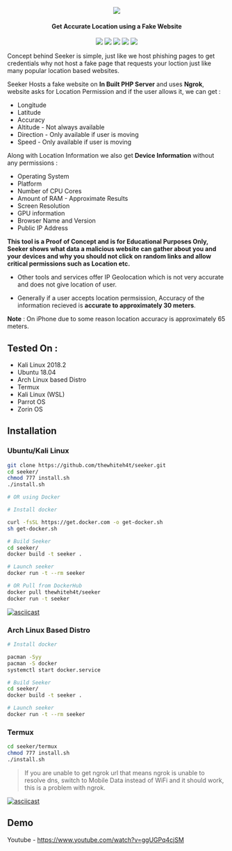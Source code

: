 <p align="center"><img src="https://i.imgur.com/iLLX7A8.png"></p>
<h4 align="center">
Get Accurate Location using a Fake Website
</h4>

<p align="center">
<img src="https://img.shields.io/badge/Python-3-brightgreen.svg?style=plastic">
<img src="https://img.shields.io/badge/Python-2-brightgreen.svg?style=plastic">
<img src="https://img.shields.io/badge/Docker-✔-blue.svg?style=plastic">
<img src="https://img.shields.io/badge/Termux-✔-red.svg?style=plastic">
<img src="https://img.shields.io/badge/NetHunter-✔-red.svg?style=plastic">
</p>

Concept behind Seeker is simple, just like we host phishing pages to get credentials why not host a fake page that requests your loction just like many popular location based websites.

Seeker Hosts a fake website on **In Built PHP Server** and uses **Ngrok**, website asks for Location Permission and if the user allows it, we can get :

* Longitude
* Latitude
* Accuracy
* Altitude - Not always available
* Direction - Only available if user is moving
* Speed - Only available if user is moving

Along with Location Information we also get **Device Information** without any permissions :

* Operating System
* Platform
* Number of CPU Cores
* Amount of RAM - Approximate Results
* Screen Resolution
* GPU information
* Browser Name and Version
* Public IP Address

**This tool is a Proof of Concept and is for Educational Purposes Only, Seeker shows what data a malicious website can gather about you and your devices and why you should not click on random links and allow critical permissions such as Location etc.**

* Other tools and services offer IP Geolocation which is not very accurate and does not give location of user.

* Generally if a user accepts location permsission, Accuracy of the information recieved is **accurate to approximately 30 meters**.

**Note** : On iPhone due to some reason location accuracy is approximately 65 meters.

## Tested On :

* Kali Linux 2018.2
* Ubuntu 18.04
* Arch Linux based Distro
* Termux
* Kali Linux (WSL)
* Parrot OS
* Zorin OS

## Installation

### Ubuntu/Kali Linux

```bash
git clone https://github.com/thewhiteh4t/seeker.git
cd seeker/
chmod 777 install.sh
./install.sh

# OR using Docker

# Install docker

curl -fsSL https://get.docker.com -o get-docker.sh
sh get-docker.sh

# Build Seeker
cd seeker/
docker build -t seeker .

# Launch seeker
docker run -t --rm seeker

# OR Pull from DockerHub
docker pull thewhiteh4t/seeker
docker run -t seeker
```

[![asciicast](https://asciinema.org/a/195052.png)](https://asciinema.org/a/195052)

### Arch Linux Based Distro

```bash
# Install docker

pacman -Syy
pacman -S docker
systemctl start docker.service

# Build Seeker
cd seeker/
docker build -t seeker .

# Launch seeker
docker run -t --rm seeker
```
### Termux

```bash
cd seeker/termux
chmod 777 install.sh
./install.sh
```

> If you are unable to get ngrok url that means ngrok is unable to resolve dns, switch to Mobile Data instead of WiFi and it should work, this is a problem with ngrok.

[![asciicast](https://asciinema.org/a/195830.png)](https://asciinema.org/a/195830)

## Demo

Youtube - https://www.youtube.com/watch?v=ggUGPq4cjSM
